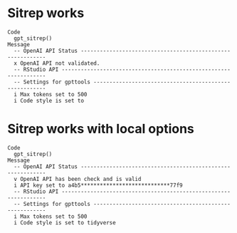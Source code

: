 # Sitrep works

    Code
      gpt_sitrep()
    Message
      -- OpenAI API Status -----------------------------------------------------------
      x OpenAI API not validated.
      -- RStudio API -----------------------------------------------------------------
      -- Settings for gpttools -------------------------------------------------------
      i Max tokens set to 500
      i Code style is set to

# Sitrep works with local options

    Code
      gpt_sitrep()
    Message
      -- OpenAI API Status -----------------------------------------------------------
      v OpenAI API has been check and is valid
      i API key set to a4b5****************************77f9
      -- RStudio API -----------------------------------------------------------------
      -- Settings for gpttools -------------------------------------------------------
      i Max tokens set to 500
      i Code style is set to tidyverse

